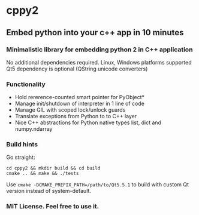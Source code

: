 
# cppy2 
## Embed python into your c++ app in 10 minutes
### Minimalistic library for embedding python 2 in C++ application

No additional dependencies required.
Linux, Windows platforms supported
Qt5 dependency is optional (QString unicode converters)

### Functionality

* Hold rererence-counted smart pointer for PyObject*
* Manage init/shutdown of interpreter in 1 line of code
* Manage GIL with scoped lock/unlock guards
* Translate exceptions from Python to to C++ layer
* Nice C++ abstractions for Python native types list, dict and numpy.ndarray

### Build hints

Go straight:

```
cd cppy2 && mkdir build && cd build
cmake .. && make && ./tests
```

Use `cmake -DCMAKE_PREFIX_PATH=/path/to/Qt5.5.1`
to build with custom Qt version instead of system-default.


### MIT License. Feel free to use it.
